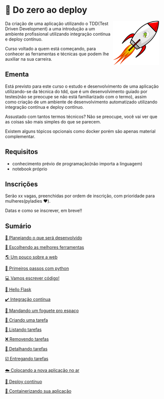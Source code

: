 # :rocket: Do zero ao deploy

<p align="center">
  <img style="float: right;" src="/imgs/python_rocket.png" alt="cobra em um foguete"/>
</p>

Da criação de uma aplicação utilizando o TDD(Test Driven Development) a uma introdução a um ambiente profissional utilizando integração contínua e deploy contínuo.

Curso voltado a quem está começando, para conhecer as ferramentas e técnicas que podem lhe auxiliar na sua carreira.

## Ementa

Está previsto para este curso o estudo e desenvolvimento de uma aplicação utilizando-se da técnica do tdd, que é um desenvolvimento guiado por testes(não se preocupe se não está familiarizado com o termo), assim como criação de um ambiente de desenvolvimento automatizado utilizando integração contínua e deploy contínuo.

Assustado com tantos termos técnicos? Não se preocupe, você vai ver que as coisas são mais simples do que se parecem.

Existem alguns tópicos opcionais como docker porém são apenas material complementar.

## Requisitos

- conhecimento prévio de programação(não importa a linguagem)
- notebook próprio

## Inscrições

Serão xx vagas, preenchidas por ordem de inscrição, com prioridade para mulheres(pyladies :hearts:).

Datas e como se inscrever, em breve!!

## Sumário

[:thought_balloon: Planejando o que será desenvolvido](planejando.md)

[:hammer: Escolhendo as melhores ferramentas](ferramentas.md)

[:earth_americas: Um pouco sobre a web](web.md)

[:snake: Primeiros passos com python](python.md)

[:computer: Vamos escrever código!](codigo.md)

[:dog: Hello Flask](hello_flask.md)

[:heavy_check_mark: Integração contínua](integracao.md)

[:rocket: Mandando um foguete pro espaço](deploy.md)

[:memo: Criando uma tarefa](criar.md)

[:book: Listando tarefas](listar.md)

[:x: Removendo tarefas](remover.md)

[:scroll: Detalhando tarefas](detalhar.md)

[:ballot_box_with_check: Entregando tarefas](entregar.md)

[:cloud: Colocando a nova aplicação no ar](noar.md)

[:rainbow: Deploy contínuo](cd.md)

[:whale: Containerizando sua aplicação](docker.md)
